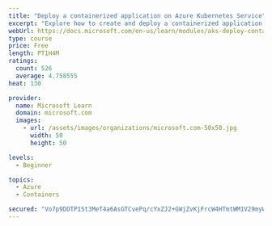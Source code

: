 ```yaml
---
title: "Deploy a containerized application on Azure Kubernetes Service"
excerpt: "Explore how to create and deploy a containerized application by using Azure Kubernetes Service declarative manifest files."
webUrl: https://docs.microsoft.com/en-us/learn/modules/aks-deploy-container-app/
type: course
price: Free
length: PT1H4M
ratings:
  count: 526
  average: 4.758555
heat: 130

provider:
  name: Microsoft Learn
  domain: microsoft.com
  images:
    - url: /assets/images/organizations/microsoft.com-50x50.jpg
      width: 50
      height: 50

levels:
  - Beginner

topics:
  - Azure
  - Containers

secured: "Vo7p9DOTP1St3MeT4a6AsGTCvePq/cYxZJ2+GWjZvKjFrcW4HTmtWM1V29myWB5/YTUGKIe8dbkn9FCdIeCP/bOiGHwrQuXUWga+vdxEr+9nT1T+Zt3UVOMBMFwU0SvacGzK55MZ87CESsOHso9iIw5l0qzdmm3sRr0bPmVFev4lS+K4pQECdyOlNAeYE7ZARdJrj9A1NJAwOkZpPCQi3zxjP9wuP4Sm0gZtQDzOba2znNsgqeTMfpRBDhV3UErMvjSQv+T0elIZPPjPGvqgyoRNkLPOEI+yHBCghH6ZyzumnceessPZbDWw1GPyIfW3Q7hLnYrdkddOAXUS8xwpHMyCd5cSidWichiQfBnbfiUWepIg2cptGrmzVxh0MTzk95J/ZkXVQ5flNOGPC/Egc0oJJ+xriCEIHlbgMCN5uZs=;I+mk/I1MLLA/j1sc/akdig=="
---
```


